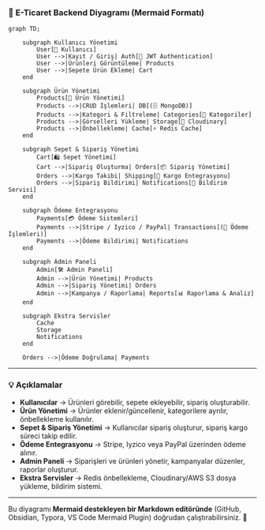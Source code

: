 

### **📌 E-Ticaret Backend Diyagramı (Mermaid Formatı)**

```mermaid
graph TD;
    
    subgraph Kullanıcı Yönetimi
        User[👤 Kullanıcı]
        User -->|Kayıt / Giriş| Auth[🔐 JWT Authentication]
        User -->|Ürünleri Görüntüleme| Products
        User -->|Sepete Ürün Ekleme| Cart
    end
    
    subgraph Ürün Yönetimi
        Products[🛒 Ürün Yönetimi]
        Products -->|CRUD İşlemleri| DB[(🗄️ MongoDB)]
        Products -->|Kategori & Filtreleme| Categories[📂 Kategoriler]
        Products -->|Görselleri Yükleme| Storage[📁 Cloudinary]
        Products -->|Önbellekleme| Cache[⚡ Redis Cache]
    end
    
    subgraph Sepet & Sipariş Yönetimi
        Cart[🛍 Sepet Yönetimi]
        Cart -->|Sipariş Oluşturma| Orders[📦 Sipariş Yönetimi]
        Orders -->|Kargo Takibi| Shipping[🚚 Kargo Entegrasyonu]
        Orders -->|Sipariş Bildirimi| Notifications[📩 Bildirim Servisi]
    end
    
    subgraph Ödeme Entegrasyonu
        Payments[💳 Ödeme Sistemleri]
        Payments -->|Stripe / Iyzico / PayPal| Transactions[(📝 Ödeme İşlemleri)]
        Payments -->|Ödeme Bildirimi| Notifications
    end
    
    subgraph Admin Paneli
        Admin[🛠 Admin Paneli]
        Admin -->|Ürün Yönetimi| Products
        Admin -->|Sipariş Yönetimi| Orders
        Admin -->|Kampanya / Raporlama| Reports[📊 Raporlama & Analiz]
    end

    subgraph Ekstra Servisler
        Cache
        Storage
        Notifications
    end

    Orders -->|Ödeme Doğrulama| Payments
```

---

### **💡 Açıklamalar**
- **Kullanıcılar** → Ürünleri görebilir, sepete ekleyebilir, sipariş oluşturabilir.
- **Ürün Yönetimi** → Ürünler eklenir/güncellenir, kategorilere ayrılır, önbellekleme kullanılır.
- **Sepet & Sipariş Yönetimi** → Kullanıcılar sipariş oluşturur, sipariş kargo süreci takip edilir.
- **Ödeme Entegrasyonu** → Stripe, Iyzico veya PayPal üzerinden ödeme alınır.
- **Admin Paneli** → Siparişleri ve ürünleri yönetir, kampanyalar düzenler, raporlar oluşturur.
- **Ekstra Servisler** → Redis önbellekleme, Cloudinary/AWS S3 dosya yükleme, bildirim sistemi.

---

Bu diyagramı **Mermaid destekleyen bir Markdown editöründe** (GitHub, Obsidian, Typora, VS Code Mermaid Plugin) doğrudan çalıştırabilirsiniz. 🚀